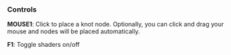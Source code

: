 ### Controls
**MOUSE1**: Click to place a knot node. Optionally, you can click and drag your mouse and nodes will be placed automatically.

**F1**: Toggle shaders on/off


